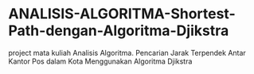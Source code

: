 # ANALISIS-ALGORITMA-Shortest-Path-dengan-Algoritma-Djikstra
project mata kuliah Analisis Algoritma. Pencarian Jarak Terpendek Antar Kantor Pos dalam Kota Menggunakan  Algoritma Djikstra
